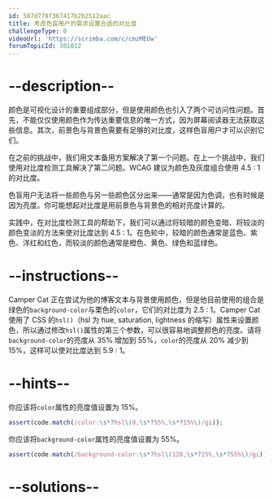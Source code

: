 ```yaml
---
id: 587d778f367417b2b2512aac
title: 考虑色盲用户的需求设置合适的对比度
challengeType: 0
videoUrl: 'https://scrimba.com/c/cmzMEUw'
forumTopicId: 301012
---
```


# --description--

颜色是可视化设计的重要组成部分，但是使用颜色也引入了两个可访问性问题。首先，不能仅仅使用颜色作为传达重要信息的唯一方式，因为屏幕阅读器无法获取这些信息。其次，前景色与背景色需要有足够的对比度，这样色盲用户才可以识别它们。

在之前的挑战中，我们用文本备用方案解决了第一个问题。在上一个挑战中，我们使用对比度检测工具解决了第二问题。WCAG 建议为颜色及灰度组合使用 4.5 : 1 的对比度。

色盲用户无法将一些颜色与另一些颜色区分出来——通常是因为色调，也有时候是因为亮度。你可能想起对比度是用前景色与背景色的相对亮度计算的。

实践中，在对比度检测工具的帮助下，我们可以通过将较暗的颜色变暗、将较淡的颜色变淡的方法来使对比度达到 4.5 : 1。在色轮中，较暗的颜色通常是蓝色、紫色、洋红和红色，而较淡的颜色通常是橙色、黄色、绿色和蓝绿色。

# --instructions--

Camper Cat 正在尝试为他的博客文本与背景使用颜色，但是他目前使用的组合是绿色的`background-color`与栗色的`color`，它们的对比度为 2.5 : 1。Camper Cat 使用了 CSS 的`hsl()`（hsl 为 hue, saturation, lightness 的缩写）属性来设置颜色，所以通过修改`hsl()`属性的第三个参数，可以很容易地调整颜色的亮度。请将`background-color`的亮度从 35% 增加到 55%，`color`的亮度从 20% 减少到 15%，这样可以使对比度达到 5.9 : 1。

# --hints--

你应该将`color`属性的亮度值设置为 15%。

```js
assert(code.match(/color:\s*?hsl\(0,\s*?55%,\s*?15%\)/gi));
```

你应该将`background-color`属性的亮度值设置为 55%。

```js
assert(code.match(/background-color:\s*?hsl\(120,\s*?25%,\s*?55%\)/gi));
```

# --solutions--

